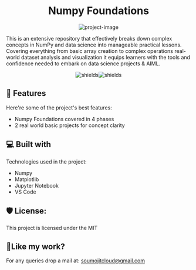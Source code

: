 <h1 align="center" id="title">Numpy Foundations</h1>

<p align="center"><img src="https://socialify.git.ci/soumojit-dev/Numpy-Foundations/image?custom_language=Python&amp;description=1&amp;language=1&amp;name=1&amp;owner=1&amp;pattern=Brick+Wall&amp;theme=Dark" alt="project-image"></p>

<p id="description">This is an extensive repository that effectively breaks down complex concepts in NumPy and data science into manageable practical lessons. Covering everything from basic array creation to complex operations real-world dataset analysis and visualization it equips learners with the tools and confidence needed to embark on data science projects & AIML.</p>

<p align="center"><img src="https://img.shields.io/badge/Numpy-Python-Blue?style=flat-square" alt="shields"><img src="https://img.shields.io/badge/Jupter%20Notebook-orange?style=flat-square" alt="shields"></p>

  
  
<h2>🧐 Features</h2>

Here're some of the project's best features:

*   Numpy Foundations covered in 4 phases 
*   2 real world basic projects for concept clarity

  
  
<h2>💻 Built with</h2>

Technologies used in the project:

*   Numpy
*   Matplotlib
*   Jupyter Notebook
*   VS Code

<h2>🛡️ License:</h2>

This project is licensed under the MIT

<h2>💖Like my work?</h2>

For any queries drop a mail at: soumojitcloud@gmail.com
